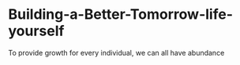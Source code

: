 # Building-a-Better-Tomorrow-life-yourself
To provide growth for every individual, we can all have abundance
